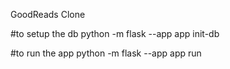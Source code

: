 GoodReads Clone


#to setup the db
python -m flask --app app init-db 

#to run the app
python -m flask --app app run
